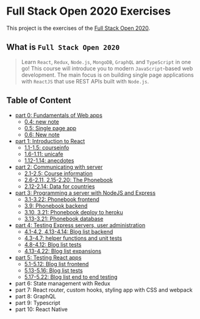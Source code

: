 # Full Stack Open 2020 Exercises

This project is the exercises of the [Full Stack Open 2020](https://fullstackopen.com/).

## What is `Full Stack Open 2020`

> Learn `React`, `Redux`, `Node.js`, `MongoDB`, `GraphQL` and `TypeScript` in one go! This course will introduce you to modern `JavaScript`-based web development. The main focus is on building single page applications with `ReactJS` that use REST APIs built with `Node.js`.

## Table of Content

- [part 0: Fundamentals of Web apps](./part0)
  - [0.4: new note](part0/0.4.md)
  - [0.5: Single page app](part0/0.5.md)
  - [0.6: New note](part0/0.6.md)
- [part 1: Introduction to React](./part1)
  - [1.1-1.5: courseinfo](part1/courseinfo)
  - [1.6-1.11: unicafe](part1/unicafe)
  - [1.12-1.14: anecdotes](part1/anecdotes)
- [part 2: Communicating with server](./part2)
  - [2.1-2.5: Course information](part2/courseinfo)
  - [2.6-2.11, 2.15-2.20: The Phonebook](part2/phonebook)
  - [2.12-2.14: Data for countries](part2/countries)
- [part 3: Programming a server with NodeJS and Express](./part3)
  - [3.1-3.22: Phonebook frontend](part2/phonebook)
  - [3.9: Phonebook backend](https://github.com/Zeroto521/Phonebook-backend)
  - [3.10, 3.21: Phonebook deploy to heroku](https://agile-refuge-83919.herokuapp.com/)
  - [3.13-3.21: Phonebook database](https://github.com/Zeroto521/Phonebook-backend/blob/main/src/model.js)
- [part 4: Testing Express servers, user administration](./part4)
  - [4.1-4.2, 4.13-4.14: Blog list backend](https://github.com/Zeroto521/Bloglist-backend)
  - [4.3-4.7: helper functions and unit tests](https://github.com/Zeroto521/Bloglist-backend/blob/master/tests/list.test.js)
  - [4.8-4.12: Blog list tests](https://github.com/Zeroto521/Bloglist-backend/blob/master/tests/api.test.js)
  - [4.13-4.22: Blog list expansions](https://github.com/Zeroto521/Bloglist-backend)
- [part 5: Testing React apps](./part5)
  - [5.1-5.12: Blog list frontend](https://github.com/Zeroto521/Bloglist-frontend)
  - [5.13-5.16: Blog list tests](https://github.com/Zeroto521/Bloglist-frontend/blob/master/src/components/Blog.test.js)
  - [5.17-5.22: Blog list end to end testing](https://github.com/Zeroto521/Bloglist-frontend/blob/master/cypress/integration/blog_app.spec.js)
- part 6: State management with Redux
- part 7: React router, custom hooks, styling app with CSS and webpack
- part 8: GraphQL
- part 9: Typescript
- part 10: React Native
